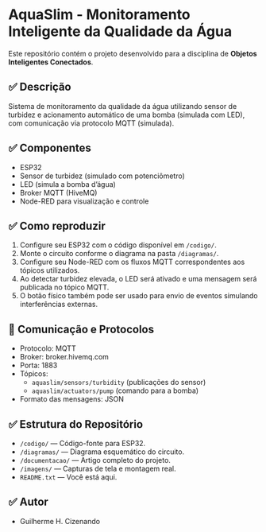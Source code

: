 
# AquaSlim - Monitoramento Inteligente da Qualidade da Água

Este repositório contém o projeto desenvolvido para a disciplina de **Objetos Inteligentes Conectados**.

## ✅ Descrição

Sistema de monitoramento da qualidade da água utilizando sensor de turbidez e acionamento automático de uma bomba (simulada com LED), com comunicação via protocolo MQTT (simulada).

## ✅ Componentes

- ESP32
- Sensor de turbidez (simulado com potenciômetro)
- LED (simula a bomba d’água)
- Broker MQTT (HiveMQ)
- Node-RED para visualização e controle

## ✅ Como reproduzir

1. Configure seu ESP32 com o código disponível em `/codigo/`.
2. Monte o circuito conforme o diagrama na pasta `/diagramas/`.
3. Configure seu Node-RED com os fluxos MQTT correspondentes aos tópicos utilizados.
4. Ao detectar turbidez elevada, o LED será ativado e uma mensagem será publicada no tópico MQTT.
5. O botão físico também pode ser usado para envio de eventos simulando interferências externas.

## 📡 Comunicação e Protocolos

- Protocolo: MQTT
- Broker: broker.hivemq.com
- Porta: 1883
- Tópicos:
  - `aquaslim/sensors/turbidity` (publicações do sensor)
  - `aquaslim/actuators/pump` (comando para a bomba)
- Formato das mensagens: JSON

## ✅ Estrutura do Repositório

- `/codigo/` — Código-fonte para ESP32.
- `/diagramas/` — Diagrama esquemático do circuito.
- `/documentacao/` — Artigo completo do projeto.
- `/imagens/` — Capturas de tela e montagem real.
- `README.txt` — Você está aqui.

## ✅ Autor

- Guilherme H. Cizenando
